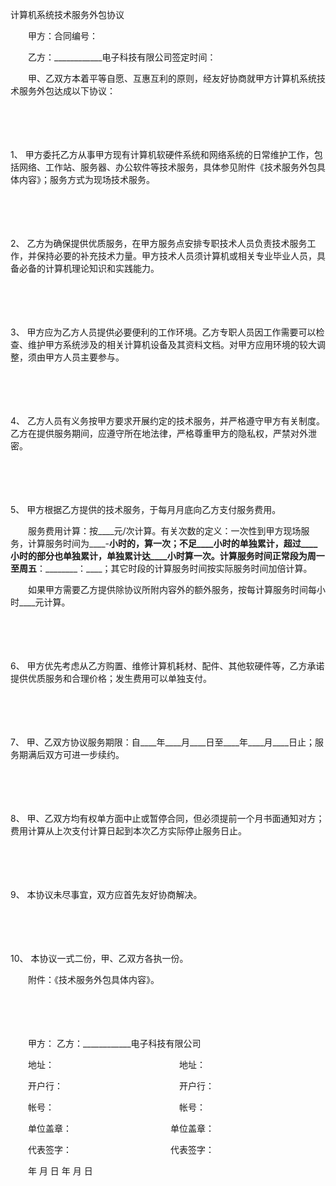 



计算机系统技术服务外包协议



 

　　甲方：合同编号：

　　乙方：____________电子科技有限公司签定时间：　　

　　甲、乙双方本着平等自愿、互惠互利的原则，经友好协商就甲方计算机系统技术服务外包达成以下协议：

　　

　　

1、
甲方委托乙方从事甲方现有计算机软硬件系统和网络系统的日常维护工作，包括网络、工作站、服务器、办公软件等技术服务，具体参见附件《技术服务外包具体内容》；服务方式为现场技术服务。

　　

　　

2、
乙方为确保提供优质服务，在甲方服务点安排专职技术人员负责技术服务工作，并保持必要的补充技术力量。甲方技术人员须计算机或相关专业毕业人员，具备必备的计算机理论知识和实践能力。

　　

　　

3、
甲方应为乙方人员提供必要便利的工作环境。乙方专职人员因工作需要可以检查、维护甲方系统涉及的相关计算机设备及其资料文档。对甲方应用环境的较大调整，须由甲方人员主要参与。

　　

　　

4、
乙方人员有义务按甲方要求开展约定的技术服务，并严格遵守甲方有关制度。乙方在提供服务期间，应遵守所在地法律，严格尊重甲方的隐私权，严禁对外泄密。

　　

　　

5、
甲方根据乙方提供的技术服务，于每月月底向乙方支付服务费用。

　　服务费用计算：按____元/次计算。有关次数的定义：一次性到甲方现场服务，计算服务时间为____-____小时的，算一次；不足____小时的单独累计，超过____小时的部分也单独累计，单独累计达____小时算一次。计算服务时间正常段为周一至周五____：________：____；其它时段的计算服务时间按实际服务时间加倍计算。

　　如果甲方需要乙方提供除协议所附内容外的额外服务，按每计算服务时间每小时____元计算。

　　

　　

6、
甲方优先考虑从乙方购置、维修计算机耗材、配件、其他软硬件等，乙方承诺提供优质服务和合理价格；发生费用可以单独支付。

　　

　　

7、
甲、乙双方协议服务期限：自____年____月____日至____年____月____日止；服务期满后双方可进一步续约。

　　

　　

8、
甲、乙双方均有权单方面中止或暂停合同，但必须提前一个月书面通知对方；费用计算从上次支付计算日起到本次乙方实际停止服务日止。

　　

　　

9、
本协议未尽事宜，双方应首先友好协商解决。

　　

　　

10、
本协议一式二份，甲、乙双方各执一份。

　　附件：《技术服务外包具体内容》。

　　

　　

　　甲方： 乙方：____________电子科技有限公司

　　地址：　　　　　　　　　　　　　　 地址：

　　开户行：　　　　　　　　　　　　　 开户行：

　　帐号：　　　　　　　　　　　　　　 帐号：

　　单位盖章：　　　　　　　　　　　 单位盖章：

　　代表签字：　　　　　　　　　　　 代表签字：

　　年 月 日 年 月 日